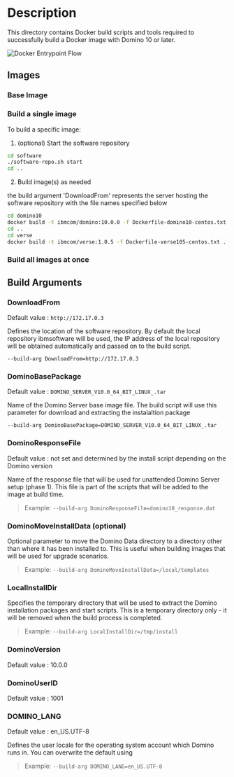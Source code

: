# Description

This directory contains Docker build scripts and tools required to successfully build a Docker image with Domino 10 or later.

![Docker Entrypoint Flow](https://raw.githubusercontent.com/IBM/domino-docker/master/docs/images/entrypoint-flow.png)

## Images

### Base Image

### Build a single image

To build a specific image:

1. (optional) Start the software repository

```bash
cd software
./software-repo.sh start
cd ..
```

2. Build image(s) as needed

the build argument 'DownloadFrom' represents the server hosting the software repository with the file names specified below

```bash
cd domino10
docker build -t ibmcom/domino:10.0.0 -f Dockerfile-domino10-centos.txt . --build-arg DownloadFrom=http://yourserver.com:port/directory
cd ..
cd verse
docker build -t ibmcom/verse:1.0.5 -f Dockerfile-verse105-centos.txt . --build-arg downloadfrom=http://yourserver.com:port/directory
```

### Build all images at once

## Build Arguments

### DownloadFrom

Default value : `http://172.17.0.3`

Defines the location of the software repository. By default the local repository ibmsoftware will be used, the IP address of the local repository will be obtained automatically and passed on to the build script.

`--build-arg DownloadFrom=http://172.17.0.3`

### DominoBasePackage

Default value : `DOMINO_SERVER_V10.0_64_BIT_LINUX_.tar`

Name of the Domino Server base image file. The build script will use this parameter for download and extracting the instalaltion package

`--build-arg DominoBasePackage=DOMINO_SERVER_V10.0_64_BIT_LINUX_.tar`

### DominoResponseFile

Default value : not set and determined by the install script depending on the Domino version

Name of the response file that will be used for unattended Domino Server setup (phase 1). This file is part of the scripts that will be added to the image at build time.

> Example: `--build-arg DominoResponseFile=domino10_response.dat`

### DominoMoveInstallData (optional)

Optional parameter to move the Domino Data directory to a directory other than where it has been installed to. This is useful when building images that will be used for upgrade scenarios.

> Example: `--build-arg DominoMoveInstallData=/local/templates`

### LocalInstallDir

Specifies the temporary directory that will be used to extract the Domino installation packages and start scripts. This is a temporary directory only - it will be removed when the build process is completed.

> Example: `--build-arg LocalInstallDir=/tmp/install`

### DominoVersion

Default value : 10.0.0

### DominoUserID

Default value : 1001

### DOMINO_LANG

Default value : en_US.UTF-8

Defines the user locale for the operating system account which Domino runs in. You can overwrite the default using

> Example: `--build-arg DOMINO_LANG=en_US.UTF-8`
